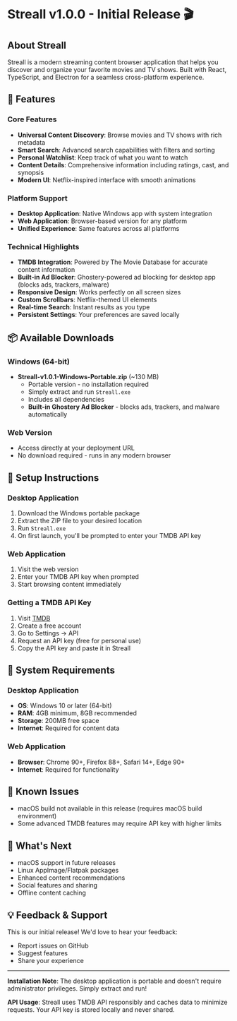 # Streall v1.0.0 - Initial Release 🎬

## About Streall
Streall is a modern streaming content browser application that helps you discover and organize your favorite movies and TV shows. Built with React, TypeScript, and Electron for a seamless cross-platform experience.

## 🚀 Features

### Core Features
- **Universal Content Discovery**: Browse movies and TV shows with rich metadata
- **Smart Search**: Advanced search capabilities with filters and sorting
- **Personal Watchlist**: Keep track of what you want to watch
- **Content Details**: Comprehensive information including ratings, cast, and synopsis
- **Modern UI**: Netflix-inspired interface with smooth animations

### Platform Support
- **Desktop Application**: Native Windows app with system integration
- **Web Application**: Browser-based version for any platform
- **Unified Experience**: Same features across all platforms

### Technical Highlights
- **TMDB Integration**: Powered by The Movie Database for accurate content information
- **Built-in Ad Blocker**: Ghostery-powered ad blocking for desktop app (blocks ads, trackers, malware)
- **Responsive Design**: Works perfectly on all screen sizes
- **Custom Scrollbars**: Netflix-themed UI elements
- **Real-time Search**: Instant results as you type
- **Persistent Settings**: Your preferences are saved locally

## 📦 Available Downloads

### Windows (64-bit)
- **Streall-v1.0.1-Windows-Portable.zip** (~130 MB)
  - Portable version - no installation required
  - Simply extract and run `Streall.exe`
  - Includes all dependencies
  - **Built-in Ghostery Ad Blocker** - blocks ads, trackers, and malware automatically

### Web Version
- Access directly at your deployment URL
- No download required - runs in any modern browser

## 🔧 Setup Instructions

### Desktop Application
1. Download the Windows portable package
2. Extract the ZIP file to your desired location
3. Run `Streall.exe`
4. On first launch, you'll be prompted to enter your TMDB API key

### Web Application
1. Visit the web version
2. Enter your TMDB API key when prompted
3. Start browsing content immediately

### Getting a TMDB API Key
1. Visit [TMDB](https://www.themoviedb.org/)
2. Create a free account
3. Go to Settings → API
4. Request an API key (free for personal use)
5. Copy the API key and paste it in Streall

## 🎯 System Requirements

### Desktop Application
- **OS**: Windows 10 or later (64-bit)
- **RAM**: 4GB minimum, 8GB recommended
- **Storage**: 200MB free space
- **Internet**: Required for content data

### Web Application
- **Browser**: Chrome 90+, Firefox 88+, Safari 14+, Edge 90+
- **Internet**: Required for functionality

## 🐛 Known Issues
- macOS build not available in this release (requires macOS build environment)
- Some advanced TMDB features may require API key with higher limits

## 🔄 What's Next
- macOS support in future releases
- Linux AppImage/Flatpak packages
- Enhanced content recommendations
- Social features and sharing
- Offline content caching

## 💡 Feedback & Support
This is our initial release! We'd love to hear your feedback:
- Report issues on GitHub
- Suggest features
- Share your experience

---

**Installation Note**: The desktop application is portable and doesn't require administrator privileges. Simply extract and run!

**API Usage**: Streall uses TMDB API responsibly and caches data to minimize requests. Your API key is stored locally and never shared. 